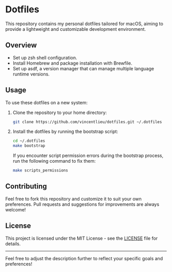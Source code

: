 # Dotfiles

This repository contains my personal dotfiles tailored for macOS, aiming to provide a lightweight and customizable development environment.

## Overview

- Set up zsh shell configuration.
- Install Homebrew and package installation with Brewfile.
- Set up asdf, a version manager that can manage multiple language runtime versions.

## Usage

To use these dotfiles on a new system:

1. Clone the repository to your home directory:

    ```bash
    git clone https://github.com/vincentlieu/dotfiles.git ~/.dotfiles
    ```

2. Install the dotfiles by running the bootstrap script:

    ```bash
    cd ~/.dotfiles
    make bootstrap
    ```

    If you encounter script permission errors during the bootstrap process, run the following command to fix them:

    ```bash
    make scripts_permissions
    ```

## Contributing

Feel free to fork this repository and customize it to suit your own preferences. Pull requests and suggestions for improvements are always welcome!

## License

This project is licensed under the MIT License - see the [LICENSE](LICENSE) file for details.

---

Feel free to adjust the description further to reflect your specific goals and preferences!